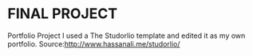 # FINAL PROJECT
Portfolio Project
I used a The Studorlio template and edited it as my own portfolio.
Source:http://www.hassanali.me/studorlio/
